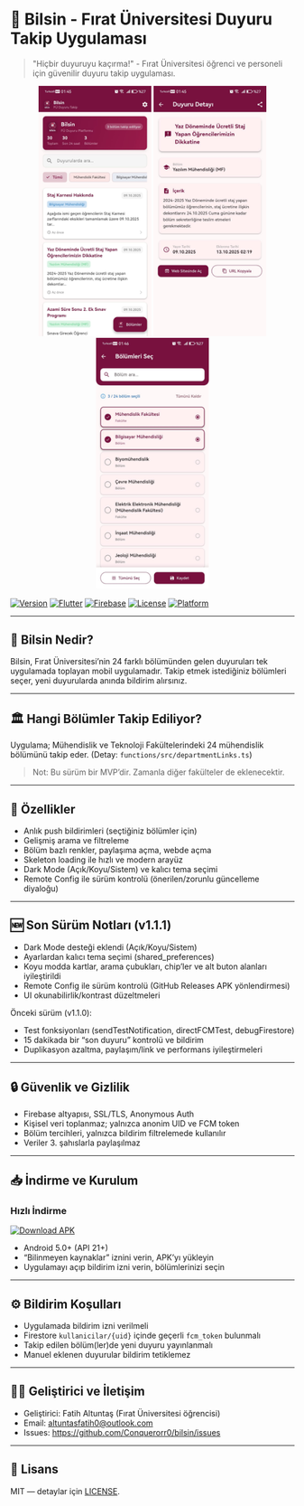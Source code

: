 # 📱 Bilsin - Fırat Üniversitesi Duyuru Takip Uygulaması

> "Hiçbir duyuruyu kaçırma!" - Fırat Üniversitesi öğrenci ve personeli için güvenilir duyuru takip uygulaması.

<div align="center">
  <!-- Gerçek ekran görüntüleri -->
  <img src="assets/screenshots/home_screen.jpg" alt="Ana Sayfa" width="200"/>
  <img src="assets/screenshots/announcements_screen.jpg" alt="Duyurular" width="200"/>
  <img src="assets/screenshots/departments_screen.jpg" alt="Bölümler" width="200"/>
  
</div>

[![Version](https://img.shields.io/badge/version-1.1.1-blue.svg)](https://github.com/Conquerorr0/bilsin/releases/tag/v1.1.1)
[![Flutter](https://img.shields.io/badge/Flutter-3.8.1%2B-blue.svg)](https://flutter.dev/)
[![Firebase](https://img.shields.io/badge/Firebase-%E2%9C%93-orange.svg)](https://firebase.google.com/)
[![License](https://img.shields.io/badge/license-MIT-green.svg)](LICENSE)
[![Platform](https://img.shields.io/badge/platform-Android%20%7C%20iOS-lightgrey.svg)](https://flutter.dev/)

---

## 🎯 Bilsin Nedir?

Bilsin, Fırat Üniversitesi’nin 24 farklı bölümünden gelen duyuruları tek uygulamada toplayan mobil uygulamadır. Takip etmek istediğiniz bölümleri seçer, yeni duyurularda anında bildirim alırsınız.

---

## 🏛️ Hangi Bölümler Takip Ediliyor?

Uygulama; Mühendislik ve Teknoloji Fakültelerindeki 24 mühendislik bölümünü takip eder. (Detay: `functions/src/departmentLinks.ts`)

> Not: Bu sürüm bir MVP’dir. Zamanla diğer fakülteler de eklenecektir.

---

## 🔔 Özellikler

- Anlık push bildirimleri (seçtiğiniz bölümler için)
- Gelişmiş arama ve filtreleme
- Bölüm bazlı renkler, paylaşıma açma, webde açma
- Skeleton loading ile hızlı ve modern arayüz
- Dark Mode (Açık/Koyu/Sistem) ve kalıcı tema seçimi
- Remote Config ile sürüm kontrolü (önerilen/zorunlu güncelleme diyaloğu)

---

## 🆕 Son Sürüm Notları (v1.1.1)

- Dark Mode desteği eklendi (Açık/Koyu/Sistem)
- Ayarlardan kalıcı tema seçimi (shared_preferences)
- Koyu modda kartlar, arama çubukları, chip’ler ve alt buton alanları iyileştirildi
- Remote Config ile sürüm kontrolü (GitHub Releases APK yönlendirmesi)
- UI okunabilirlik/kontrast düzeltmeleri

Önceki sürüm (v1.1.0):
- Test fonksiyonları (sendTestNotification, directFCMTest, debugFirestore)
- 15 dakikada bir “son duyuru” kontrolü ve bildirim
- Duplikasyon azaltma, paylaşım/link ve performans iyileştirmeleri

---

## 🔒 Güvenlik ve Gizlilik

- Firebase altyapısı, SSL/TLS, Anonymous Auth
- Kişisel veri toplanmaz; yalnızca anonim UID ve FCM token
- Bölüm tercihleri, yalnızca bildirim filtrelemede kullanılır
- Veriler 3. şahıslarla paylaşılmaz

---

## 📥 İndirme ve Kurulum

### Hızlı İndirme
[![Download APK](https://img.shields.io/badge/Download-APK-green.svg?style=for-the-badge&logo=android)](https://github.com/Conquerorr0/bilsin/releases/latest/download/app-release.apk)

- Android 5.0+ (API 21+)
- “Bilinmeyen kaynaklar” iznini verin, APK’yı yükleyin
- Uygulamayı açıp bildirim izni verin, bölümlerinizi seçin

---

## ⚙️ Bildirim Koşulları

- Uygulamada bildirim izni verilmeli
- Firestore `kullanicilar/{uid}` içinde geçerli `fcm_token` bulunmalı
- Takip edilen bölüm(ler)de yeni duyuru yayınlanmalı
- Manuel eklenen duyurular bildirim tetiklemez

---

## 👨‍💻 Geliştirici ve İletişim

- Geliştirici: Fatih Altuntaş (Fırat Üniversitesi öğrencisi)
- Email: altuntasfatih0@outlook.com
- Issues: https://github.com/Conquerorr0/bilsin/issues

---

## 📄 Lisans

MIT — detaylar için [LICENSE](LICENSE).